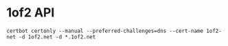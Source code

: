 # 1of2 API

```
certbot certonly --manual --preferred-challenges=dns --cert-name 1of2-net -d 1of2.net -d *.1of2.net
```
